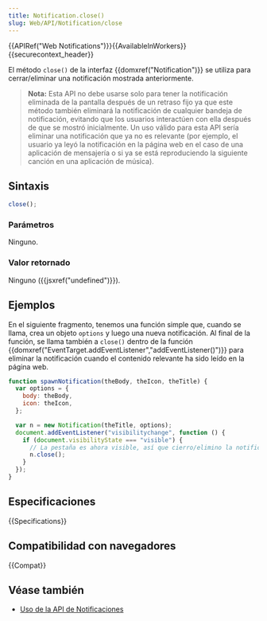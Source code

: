 ```yaml
---
title: Notification.close()
slug: Web/API/Notification/close
---
```


{{APIRef("Web Notifications")}}{{AvailableInWorkers}}{{securecontext_header}}

El método `close()` de la interfaz {{domxref("Notification")}} se utiliza para
cerrar/eliminar una notificación mostrada anteriormente.

> **Nota:** Esta API no debe usarse solo para tener la notificación
> eliminada de la pantalla después de un retraso fijo ya que este método también eliminará la
> notificación de cualquier bandeja de notificación, evitando que los usuarios interactúen con ella
> después de que se mostró inicialmente. Un uso válido para esta API sería eliminar una
> notificación que ya no es relevante (por ejemplo, el usuario ya leyó la notificación
> en la página web en el caso de una aplicación de mensajería o si ya se está reproduciendo la siguiente canción
> en una aplicación de música).

## Sintaxis

```js
close();
```

### Parámetros

Ninguno.

### Valor retornado

Ninguno ({{jsxref("undefined")}}).

## Ejemplos

En el siguiente fragmento, tenemos una función simple que, cuando se llama, crea un
objeto `options` y luego una nueva notificación. Al final de la función, se
llama también a `close()` dentro de la
función {{domxref("EventTarget.addEventListener","addEventListener()")}} para eliminar la
notificación cuando el contenido relevante ha sido leído en la página web.

```js
function spawnNotification(theBody, theIcon, theTitle) {
  var options = {
    body: theBody,
    icon: theIcon,
  };

  var n = new Notification(theTitle, options);
  document.addEventListener("visibilitychange", function () {
    if (document.visibilityState === "visible") {
      // La pestaña es ahora visible, así que cierro/elimino la notificación obsoleta.
      n.close();
    }
  });
}
```

## Especificaciones

{{Specifications}}

## Compatibilidad con navegadores

{{Compat}}

## Véase también

- [Uso de la API de Notificaciones](/es/docs/Web/API/Notifications_API/Using_the_Notifications_API)
